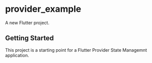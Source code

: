 # provider_example

A new Flutter project.

## Getting Started

This project is a starting point for a Flutter Provider State Managemnt application.


